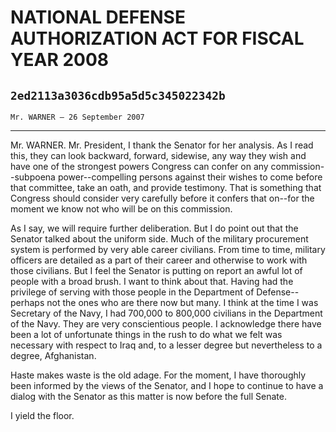 # NATIONAL DEFENSE AUTHORIZATION ACT FOR FISCAL YEAR 2008
## `2ed2113a3036cdb95a5d5c345022342b`
`Mr. WARNER — 26 September 2007`

---


Mr. WARNER. Mr. President, I thank the Senator for her analysis. As I 
read this, they can look backward, forward, sidewise, any way they wish 
and have one of the strongest powers Congress can confer on any 
commission--subpoena power--compelling persons against their wishes to 
come before that committee, take an oath, and provide testimony. That 
is something that Congress should consider very carefully before it 
confers that on--for the moment we know not who will be on this 
commission.

As I say, we will require further deliberation. But I do point out 
that the Senator talked about the uniform side. Much of the military 
procurement system is performed by very able career civilians. From 
time to time, military officers are detailed as a part of their career 
and otherwise to work with those civilians. But I feel the Senator is 
putting on report an awful lot of people with a broad brush. I want to 
think about that. Having had the privilege of serving with those people 
in the Department of Defense--perhaps not the ones who are there now 
but many. I think at the time I was Secretary of the Navy, I had 
700,000 to 800,000 civilians in the Department of the Navy. They are 
very conscientious people. I acknowledge there have been a lot of 
unfortunate things in the rush to do what we felt was necessary with 
respect to Iraq and, to a lesser degree but nevertheless to a degree, 
Afghanistan.

Haste makes waste is the old adage. For the moment, I have thoroughly 
been informed by the views of the Senator, and I hope to continue to 
have a dialog with the Senator as this matter is now before the full 
Senate.

I yield the floor.